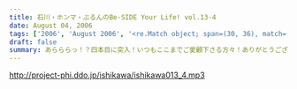 ```yaml
---
title: 石川・ホンマ・ぶるんのBe-SIDE Your Life! vol.13-4
date: August 04, 2006
tags: ['2006', 'August 2006', '<re.Match object; span=(30, 36), match='vol.13'>']
draft: false
summary: あらららっ！？四本目に突入！いつもここまでご愛顧下さる方々！ありがとうございます！『ワタクシゴト』では、たくさんのいわゆるフツーのお便りを募集中。ネタコーナーのようで全くそうでありませんので、「こんなトコロで」「こんな仕事をしながら」「こんな通勤通学風景の中」聴いてるよぉ〜〜・・・といったフツーのよもやま話でよいので番組までメール下さいなぁ。メールロストヴァージンは是非ともビーサイでぇ！！NAMAE
---
```


http://project-phi.ddo.jp/ishikawa/ishikawa013_4.mp3
